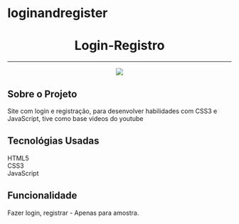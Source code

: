 # loginandregister
 
<h1 align="center">Login-Registro</h1>
<hr>
<p align="center">
<img src="http://img.shields.io/static/v1?label=STATUS&message=FINALIZADO&color=GREEN&style=for-the-badge"/>
</p>


<h2>Sobre o Projeto</h2>
<p>Site com login e registração, para desenvolver habilidades com CSS3 e JavaScript, tive como base videos do youtube</p>

<h2>Tecnológias Usadas</h2>
<p>HTML5 <br>CSS3 <br>JavaScript</p>

<h2>Funcionalidade</h2>
<p>Fazer login, registrar - Apenas para amostra.</p>